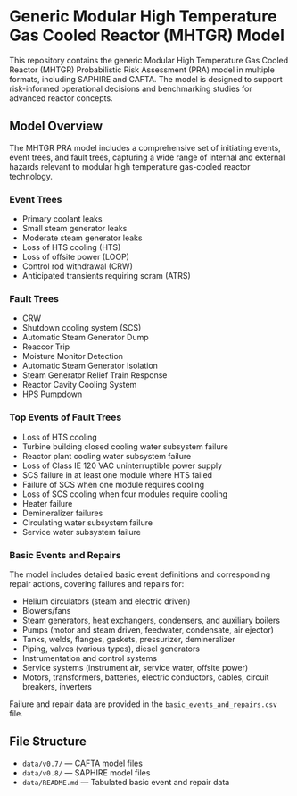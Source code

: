 # Generic Modular High Temperature Gas Cooled Reactor (MHTGR) Model

This repository contains the generic Modular High Temperature Gas Cooled Reactor (MHTGR) Probabilistic Risk Assessment (PRA) model in multiple formats, including SAPHIRE and CAFTA. The model is designed to support risk-informed operational decisions and benchmarking studies for advanced reactor concepts.

## Model Overview

The MHTGR PRA model includes a comprehensive set of initiating events, event trees, and fault trees, capturing a wide range of internal and external hazards relevant to modular high temperature gas-cooled reactor technology.

### Event Trees

- Primary coolant leaks
- Small steam generator leaks
- Moderate steam generator leaks
- Loss of HTS cooling (HTS)
- Loss of offsite power (LOOP)
- Control rod withdrawal (CRW)
- Anticipated transients requiring scram (ATRS)

### Fault Trees

- CRW
- Shutdown cooling system (SCS)
- Automatic Steam Generator Dump
- Reaccor Trip
- Moisture Monitor Detection
- Automatic Steam Generator Isolation
- Steam Generator Relief Train Response
- Reactor Cavity Cooling System
- HPS Pumpdown

### Top Events of Fault Trees

- Loss of HTS cooling
- Turbine building closed cooling water subsystem failure
- Reactor plant cooling water subsystem failure
- Loss of Class IE 120 VAC uninterruptible power supply
- SCS failure in at least one module where HTS failed
- Failure of SCS when one module requires cooling
- Loss of SCS cooling when four modules require cooling
- Heater failure
- Demineralizer failures
- Circulating water subsystem failure
- Service water subsystem failure

### Basic Events and Repairs

The model includes detailed basic event definitions and corresponding repair actions, covering failures and repairs for:
- Helium circulators (steam and electric driven)
- Blowers/fans
- Steam generators, heat exchangers, condensers, and auxiliary boilers
- Pumps (motor and steam driven, feedwater, condensate, air ejector)
- Tanks, welds, flanges, gaskets, pressurizer, demineralizer
- Piping, valves (various types), diesel generators
- Instrumentation and control systems
- Service systems (instrument air, service water, offsite power)
- Motors, transformers, batteries, electric conductors, cables, circuit breakers, inverters

Failure and repair data are provided in the `basic_events_and_repairs.csv` file.

## File Structure

- `data/v0.7/` — CAFTA model files
- `data/v0.8/` — SAPHIRE model files
- `data/README.md` — Tabulated basic event and repair data
